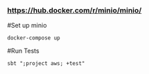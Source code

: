### https://hub.docker.com/r/minio/minio/

#Set up minio
```shell
docker-compose up
```

#Run Tests
```shell
sbt ";project aws; +test"
```

